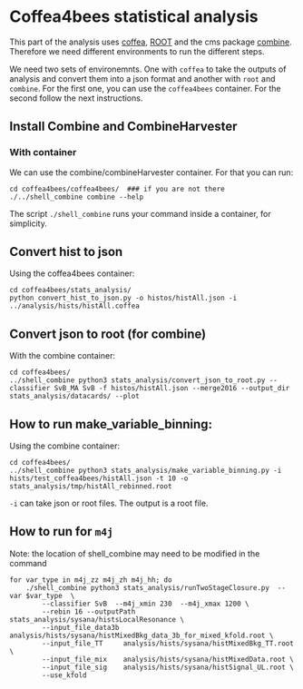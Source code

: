 # Coffea4bees statistical analysis

This part of the analysis uses [coffea](https://coffeateam.github.io/coffea/), [ROOT](https://root.cern/) and the cms package [combine](https://cms-analysis.github.io/HiggsAnalysis-CombinedLimit/latest/). Therefore we need different environments to run the different steps.

We need two sets of environemnts. One with `coffea` to take the outputs of analysis and convert them into a json format and another with `root` and `combine`. For the first one, you can use the `coffea4bees` container. For the second follow the next instructions.

## Install Combine and CombineHarvester

### With container

We can use the combine/combineHarvester container. For that you can run:
```
cd coffea4bees/coffea4bees/  ### if you are not there
./../shell_combine combine --help
```

The script `./shell_combine` runs your command inside a container, for simplicity.

## Convert hist to json

Using the coffea4bees container:
```
cd coffea4bees/stats_analysis/
python convert_hist_to_json.py -o histos/histAll.json -i ../analysis/hists/histAll.coffea
```

## Convert json to root (for combine)

With the combine container:
```
cd coffea4bees/
../shell_combine python3 stats_analysis/convert_json_to_root.py --classifier SvB_MA SvB -f histos/histAll.json --merge2016 --output_dir stats_analysis/datacards/ --plot
```

## How to run make_variable_binning:

Using the combine container:
```
cd coffea4bees/
../shell_combine python3 stats_analysis/make_variable_binning.py -i hists/test_coffea4bees/histAll.json -t 10 -o stats_analysis/tmp/histAll_rebinned.root
```
`-i` can take json or root files. The output is a root file.


## How to run for `m4j`
Note: the location of shell_combine may need to be modified in the command
```
for var_type in m4j_zz m4j_zh m4j_hh; do
    ./shell_combine python3 stats_analysis/runTwoStageClosure.py  --var $var_type  \
        --classifier SvB  --m4j_xmin 230  --m4j_xmax 1200 \
        --rebin 16 --outputPath stats_analysis/sysana/histsLocalResonance \
        --input_file_data3b analysis/hists/sysana/histMixedBkg_data_3b_for_mixed_kfold.root \
        --input_file_TT     analysis/hists/sysana/histMixedBkg_TT.root \
        --input_file_mix    analysis/hists/sysana/histMixedData.root \
        --input_file_sig    analysis/hists/sysana/histSignal_UL.root \
        --use_kfold   
```